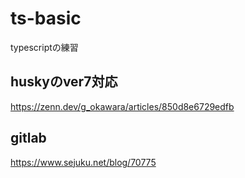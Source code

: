 # ts-basic
typescriptの練習
## huskyのver7対応
https://zenn.dev/g_okawara/articles/850d8e6729edfb
## gitlab
https://www.sejuku.net/blog/70775
